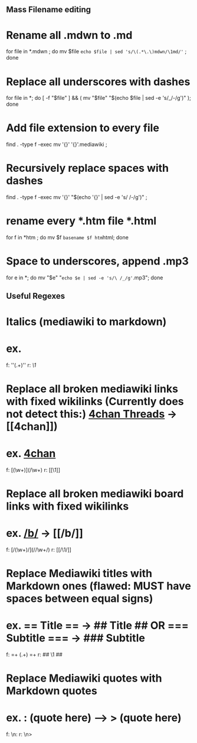 Mass Filename editing
---------------------

# Rename all .mdwn to .md
for file in *.mdwn ; do mv $file `echo $file | sed 's/\(.*\.\)mdwn/\1md/'` ; done

# Replace all underscores with dashes
for file in *; do [ -f "$file" ] && ( mv "$file" "$(echo $file | sed -e 's/_/-/g')" ); done

# Add file extension to every file
find . -type f -exec mv '{}' '{}'.mediawiki \;

# Recursively replace spaces with dashes
find . -type f -exec mv '{}' "$(echo '{}' | sed -e 's/ /-/g')" \;

# rename every *.htm file *.html
for f in *htm ; do mv $f `basename $f htm`html; done

# Space to underscores, append .mp3
for e in *; do mv "$e" "`echo $e | sed -e 's/\ /_/g'`.mp3"; done

Useful Regexes
---------------

# Italics (mediawiki to markdown)
# ex. 
f: ''(.+)''
r: _\1_

# Replace all broken mediawiki links with fixed wikilinks (Currently does not detect this:) [4chan Threads](/4chan_Threads) -> [[4chan]]) 
# ex. [4chan](/4chan)
f: \[(\w+)\]\(/\w+\)
r: [[\1]]

# Replace all broken mediawiki board links with fixed wikilinks
# ex. [/b/](//b/) -> [[/b/]]
f: \[/(\w+)/\]\(//\w+/\)
r: [[/\1/]]

# Replace Mediawiki titles with Markdown ones (flawed: MUST have spaces between equal signs)
# ex. == Title == -> ## Title ## OR === Subtitle === -> ### Subtitle ###
f: =+ (.+) =+
r: ## \1 ##

# Replace Mediawiki quotes with Markdown quotes
# ex. : (quote here) --> > (quote here)
f: \n:
r: \n>
